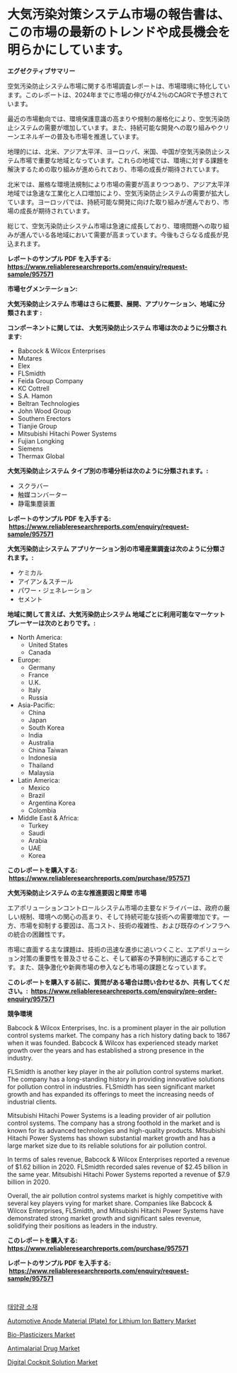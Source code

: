 <p><h1>大気汚染対策システム市場の報告書は、この市場の最新のトレンドや成長機会を明らかにしています。</h1></p><p><strong>エグゼクティブサマリー</strong></p>
<p><p>空気汚染防止システム市場に関する市場調査レポートは、市場環境に特化しています。このレポートは、2024年までに市場の伸びが4.2％のCAGRで予想されています。</p><p>最近の市場動向では、環境保護意識の高まりや規制の厳格化により、空気汚染防止システムの需要が増加しています。また、持続可能な開発への取り組みやクリーンエネルギーの普及も市場を推進しています。</p><p>地理的には、北米、アジア太平洋、ヨーロッパ、米国、中国が空気汚染防止システム市場で重要な地域となっています。これらの地域では、環境に対する課題を解決するための取り組みが進められており、市場の成長が期待されています。</p><p>北米では、厳格な環境法規制により市場の需要が高まりつつあり、アジア太平洋地域では急速な工業化と人口増加により、空気汚染防止システムの需要が拡大しています。ヨーロッパでは、持続可能な開発に向けた取り組みが進んでおり、市場の成長が期待されています。</p><p>総じて、空気汚染防止システム市場は急速に成長しており、環境問題への取り組みが進んでいる各地域において需要が高まっています。今後もさらなる成長が見込まれます。</p></p>
<p><strong>レポートのサンプル PDF を入手する: <a href="https://www.reliableresearchreports.com/enquiry/request-sample/957571">https://www.reliableresearchreports.com/enquiry/request-sample/957571</a></strong></p>
<p><strong>市場セグメンテーション:</strong></p>
<p><strong> 大気汚染防止システム 市場はさらに概要、展開、アプリケーション、地域に分類されます :</strong></p>
<p><strong>コンポーネントに関しては、 大気汚染防止システム 市場は次のように分類されます: &nbsp;</strong></p>
<p><ul><li>Babcock & Wilcox Enterprises</li><li>Mutares</li><li>Elex</li><li>FLSmidth</li><li>Feida Group Company</li><li>KC Cottrell</li><li>S.A. Hamon</li><li>Beltran Technologies</li><li>John Wood Group</li><li>Southern Erectors</li><li>Tianjie Group</li><li>Mitsubishi Hitachi Power Systems</li><li>Fujian Longking</li><li>Siemens</li><li>Thermax Global</li></ul></p>
<p><strong> 大気汚染防止システム タイプ別の市場分析は次のように分類されます。:</strong></p>
<p><ul><li>スクラバー</li><li>触媒コンバーター</li><li>静電集塵装置</li></ul></p>
<p><strong>レポートのサンプル PDF を入手する: &nbsp;<a href="https://www.reliableresearchreports.com/enquiry/request-sample/957571">https://www.reliableresearchreports.com/enquiry/request-sample/957571</a></strong></p>
<p><strong> 大気汚染防止システム アプリケーション別の市場産業調査は次のように分類されます。:</strong></p>
<p><ul><li>ケミカル</li><li>アイアン＆スチール</li><li>パワー・ジェネレーション</li><li>セメント</li></ul></p>
<p><strong>地域に関して言えば、大気汚染防止システム 地域ごとに利用可能なマーケットプレーヤーは次のとおりです。:</strong></p>
<p><ul>
    <li>
        North America:
        <ul>
            <li>United States</li>
            <li>Canada</li>
        </ul>
    </li>
    <li>
        Europe:
        <ul>
            <li>Germany</li>
            <li>France</li>
            <li>U.K.</li>
            <li>Italy</li>
            <li>Russia</li>
        </ul>
    </li>
    <li>
        Asia-Pacific:
        <ul>
            <li>China</li>
            <li>Japan</li>
            <li>South Korea</li>
            <li>India</li>
            <li>Australia</li>
            <li>China Taiwan</li>
            <li>Indonesia</li>
            <li>Thailand</li>
            <li>Malaysia</li>
        </ul>
    </li>
    <li>
        Latin America:
        <ul>
            <li>Mexico</li>
            <li>Brazil</li>
            <li>Argentina Korea</li>
            <li>Colombia</li>
        </ul>
    </li>
    <li>
        Middle East & Africa:
        <ul>
            <li>Turkey</li>
            <li>Saudi</li>
            <li>Arabia</li>
            <li>UAE</li>
            <li>Korea</li>
        </ul>
    </li>
    </ul></p>
<p><strong>このレポートを購入する: &nbsp;<a href="https://www.reliableresearchreports.com/purchase/957571">https://www.reliableresearchreports.com/purchase/957571</a></strong></p>
<p><strong>大気汚染防止システム の主な推進要因と障壁 市場</strong></p>
<p><p>エアポリューションコントロールシステム市場の主要なドライバーは、政府の厳しい規制、環境への関心の高まり、そして持続可能な技術への需要増加です。一方、市場を抑制する要因は、高コスト、技術の複雑性、および既存のインフラへの統合の困難性です。</p><p>市場に直面する主な課題は、技術の迅速な進歩に追いつくこと、エアポリューション対策の重要性を普及させること、そして顧客の予算制約に適応することです。また、競争激化や新興市場の参入なども市場の課題となっています。</p></p>
<p><strong>このレポートを購入する前に、質問がある場合は問い合わせるか、共有してください。:&nbsp; <a href="https://www.reliableresearchreports.com/enquiry/pre-order-enquiry/957571">https://www.reliableresearchreports.com/enquiry/pre-order-enquiry/957571</a></strong></p>
<p><strong>競争環境</strong></p>
<p><p>Babcock & Wilcox Enterprises, Inc. is a prominent player in the air pollution control systems market. The company has a rich history dating back to 1867 when it was founded. Babcock & Wilcox has experienced steady market growth over the years and has established a strong presence in the industry.</p><p>FLSmidth is another key player in the air pollution control systems market. The company has a long-standing history in providing innovative solutions for pollution control in industries. FLSmidth has seen significant market growth and has expanded its offerings to meet the increasing needs of industrial clients.</p><p>Mitsubishi Hitachi Power Systems is a leading provider of air pollution control systems. The company has a strong foothold in the market and is known for its advanced technologies and high-quality products. Mitsubishi Hitachi Power Systems has shown substantial market growth and has a large market size due to its reliable solutions for air pollution control.</p><p>In terms of sales revenue, Babcock & Wilcox Enterprises reported a revenue of $1.62 billion in 2020. FLSmidth recorded sales revenue of $2.45 billion in the same year. Mitsubishi Hitachi Power Systems reported a revenue of $7.9 billion in 2020.</p><p>Overall, the air pollution control systems market is highly competitive with several key players vying for market share. Companies like Babcock & Wilcox Enterprises, FLSmidth, and Mitsubishi Hitachi Power Systems have demonstrated strong market growth and significant sales revenue, solidifying their positions as leaders in the industry.</p></p>
<p><strong>このレポートを購入する: &nbsp; <a href="https://www.reliableresearchreports.com/purchase/957571">https://www.reliableresearchreports.com/purchase/957571</a></strong></p>
<p><strong>レポートのサンプル PDF を入手する: &nbsp;<a href="https://www.reliableresearchreports.com/enquiry/request-sample/957571">https://www.reliableresearchreports.com/enquiry/request-sample/957571</a></strong><strong></strong></p>
<p>&nbsp;</p>
<p><p><a href="https://github.com/fredrickeglers/Market-Research-Report-List-1/blob/main/3529085186995.md">태양광 소재</a></p><p><a href="https://gentle-editor-9db.notion.site/Global-Automotive-Anode-Material-Plate-for-Lithium-Ion-Battery-Market-Size-and-Market-Trends-Insi-725b7cdb7c194a69997f6472eb67b716">Automotive Anode Material (Plate) for Lithium Ion Battery Market</a></p><p><a href="https://spotless-saver-8fd.notion.site/Bio-Plasticizers-Market-Centers-on-Aspects-such-as-Market-Growth-Market-Share-Market-Opportunity--1d7ddd521fab434d8db3da596bc87e87">Bio-Plasticizers Market</a></p><p><a href="https://github.com/Sherrillcrooksxa8i18ucf2m/Market-Research-Report-List-1/blob/main/antimalarial-drug-market.md">Antimalarial Drug Market</a></p><p><a href="https://view.publitas.com/reportprime-1/global-digital-cockpit-solution-market-size-and-market-trends-insights-and-projections-from-2024-to-2031/">Digital Cockpit Solution Market</a></p></p>